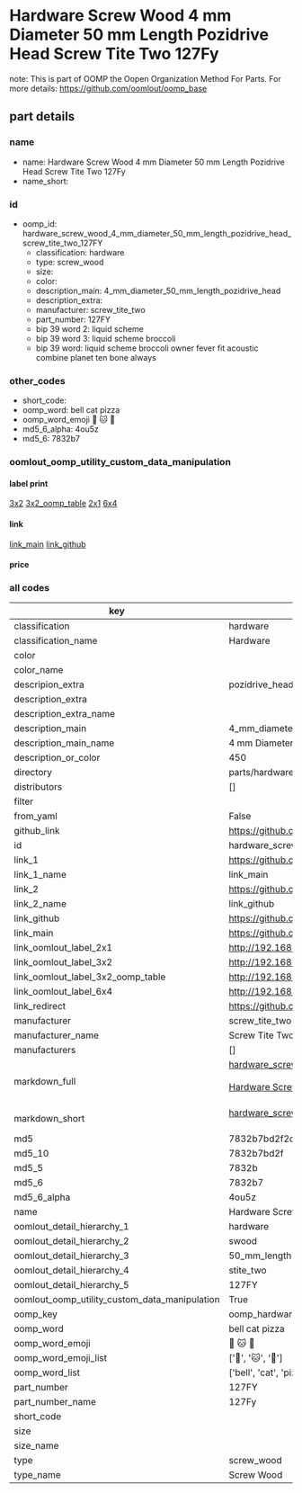 # Hardware Screw Wood 4 mm Diameter 50 mm Length Pozidrive Head Screw Tite Two 127Fy  

note: This is part of OOMP the Oopen Organization Method For Parts. For more details: https://github.com/oomlout/oomp_base

##  part details
  







### name
* name: Hardware Screw Wood 4 mm Diameter 50 mm Length Pozidrive Head Screw Tite Two 127Fy
* name_short: 
### id
* oomp_id: hardware_screw_wood_4_mm_diameter_50_mm_length_pozidrive_head_screw_tite_two_127FY
  * classification: hardware
  * type: screw_wood
  * size: 
  * color: 
  * description_main: 4_mm_diameter_50_mm_length_pozidrive_head
  * description_extra: 
  * manufacturer: screw_tite_two
  * part_number: 127FY
  * bip 39 word 2: liquid scheme
  * bip 39 word 3: liquid scheme broccoli
  * bip 39 word: liquid scheme broccoli owner fever fit acoustic combine planet ten bone always

### other_codes
* short_code: 
* oomp_word: bell cat pizza
* oomp_word_emoji :bell: :cat: :pizza:
* md5_6_alpha: 4ou5z
* md5_6: 7832b7






### oomlout_oomp_utility_custom_data_manipulation
#### label print
[3x2](http://192.168.1.245:1112/?label=oomp%204ou5z)
[3x2_oomp_table](http://192.168.1.108:1112/?label=oomp%204ou5z)
[2x1](http://192.168.1.242:1112/?label=oomp%204ou5z)
[6x4](http://192.168.1.55:1112/?label=oomp%204ou5z)    

#### link

[link_main](https://github.com/oomlout/oomlout_oomp_version_1_messy/tree/main/parts/hardware_screw_wood_4_mm_diameter_50_mm_length_pozidrive_head_screw_tite_two_127FY) [link_github](https://github.com/oomlout/oomlout_oomp_version_1_messy/tree/main/parts/hardware_screw_wood_4_mm_diameter_50_mm_length_pozidrive_head_screw_tite_two_127FY)                             

#### price







### all codes 
| key | value |  
| --- | --- |  
| classification | hardware |  
| classification_name | Hardware |  
| color |  |  
| color_name |  |  
| descripion_extra | pozidrive_head |  
| description_extra |  |  
| description_extra_name |  |  
| description_main | 4_mm_diameter_50_mm_length_pozidrive_head |  
| description_main_name | 4 mm Diameter 50 mm Length Pozidrive Head |  
| description_or_color | 450 |  
| directory | parts/hardware_screw_wood_4_mm_diameter_50_mm_length_pozidrive_head_screw_tite_two_127FY |  
| distributors | [] |  
| filter |  |  
| from_yaml | False |  
| github_link | https://github.com/oomlout/oomlout_oomp_part_src/tree/main/parts/hardware_screw_wood_4_mm_diameter_50_mm_length_pozidrive_head_screw_tite_two_127FY |  
| id | hardware_screw_wood_4_mm_diameter_50_mm_length_pozidrive_head_screw_tite_two_127FY |  
| link_1 | https://github.com/oomlout/oomlout_oomp_version_1_messy/tree/main/parts/hardware_screw_wood_4_mm_diameter_50_mm_length_pozidrive_head_screw_tite_two_127FY |  
| link_1_name | link_main |  
| link_2 | https://github.com/oomlout/oomlout_oomp_version_1_messy/tree/main/parts/hardware_screw_wood_4_mm_diameter_50_mm_length_pozidrive_head_screw_tite_two_127FY |  
| link_2_name | link_github |  
| link_github | https://github.com/oomlout/oomlout_oomp_version_1_messy/tree/main/parts/hardware_screw_wood_4_mm_diameter_50_mm_length_pozidrive_head_screw_tite_two_127FY |  
| link_main | https://github.com/oomlout/oomlout_oomp_version_1_messy/tree/main/parts/hardware_screw_wood_4_mm_diameter_50_mm_length_pozidrive_head_screw_tite_two_127FY |  
| link_oomlout_label_2x1 | http://192.168.1.242:1112/?label=oomp%204ou5z |  
| link_oomlout_label_3x2 | http://192.168.1.245:1112/?label=oomp%204ou5z |  
| link_oomlout_label_3x2_oomp_table | http://192.168.1.108:1112/?label=oomp%204ou5z |  
| link_oomlout_label_6x4 | http://192.168.1.55:1112/?label=oomp%204ou5z |  
| link_redirect | https://github.com/oomlout/oomlout_oomp_version_1_messy/tree/main/parts/hardware_screw_wood_4_mm_diameter_50_mm_length_pozidrive_head_screw_tite_two_127FY |  
| manufacturer | screw_tite_two |  
| manufacturer_name | Screw Tite Two |  
| manufacturers | [] |  
| markdown_full | [hardware_screw_wood_4_mm_diameter_50_mm_length_pozidrive_head_screw_tite_two_127FY](none)<br>[](none)<br>[Hardware Screw Wood 4 Mm Diameter 50 Mm Length Pozidrive Head Screw Tite Two 127Fy](none)<br><br> |  
| markdown_short | [hardware_screw_wood_4_mm_diameter_50_mm_length_pozidrive_head_screw_tite_two_127FY](none)<br><br> |  
| md5 | 7832b7bd2f2de0415f2ab9e238f02c12 |  
| md5_10 | 7832b7bd2f |  
| md5_5 | 7832b |  
| md5_6 | 7832b7 |  
| md5_6_alpha | 4ou5z |  
| name | Hardware Screw Wood 4 mm Diameter 50 mm Length Pozidrive Head Screw Tite Two 127Fy |  
| oomlout_detail_hierarchy_1 | hardware |  
| oomlout_detail_hierarchy_2 | swood |  
| oomlout_detail_hierarchy_3 | 50_mm_length |  
| oomlout_detail_hierarchy_4 | stite_two |  
| oomlout_detail_hierarchy_5 | 127FY |  
| oomlout_oomp_utility_custom_data_manipulation | True |  
| oomp_key | oomp_hardware_screw_wood_4_mm_diameter_50_mm_length_pozidrive_head_screw_tite_two_127FY |  
| oomp_word | bell cat pizza |  
| oomp_word_emoji | :bell: :cat: :pizza: |  
| oomp_word_emoji_list | [':bell:', ':cat:', ':pizza:'] |  
| oomp_word_list | ['bell', 'cat', 'pizza'] |  
| part_number | 127FY |  
| part_number_name | 127Fy |  
| short_code |  |  
| size |  |  
| size_name |  |  
| type | screw_wood |  
| type_name | Screw Wood |  

